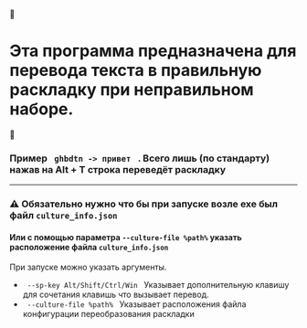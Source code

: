 📌<h1> Эта программа предназначена для перевода текста в правильную раскладку при неправильном наборе. </h1>📌
<h3> Пример <code> ghbdtn -> привет </code> . Всего лишь (по стандарту) нажав на Alt + T строка переведёт раскладку</h3>

---

### ⚠️ Обязательно нужно что бы при запуске возле exe был файл `culture_info.json`

#### Или с помощью параметра `--culture-file %path%` указать расположение файла `culture_info.json`

При запуске можно указать аргументы. 

+ <code> --sp-key Alt/Shift/Ctrl/Win </code> Указывает дополнительную клавишу для сочетания клавишь что вызывает перевод.
+ <code> --culture-file %path% </code> Указывает расположения файла конфигурации переобразования раскладки
